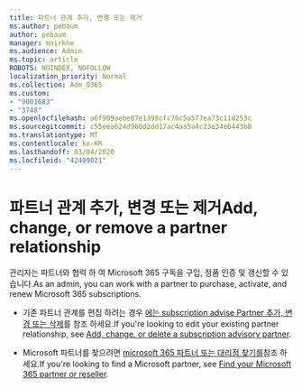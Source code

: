 ```yaml
---
title: 파트너 관계 추가, 변경 또는 제거
ms.author: pebaum
author: pebaum
manager: mnirkhe
ms.audience: Admin
ms.topic: article
ROBOTS: NOINDEX, NOFOLLOW
localization_priority: Normal
ms.collection: Adm_O365
ms.custom:
- "9001683"
- "3748"
ms.openlocfilehash: a6f909aebe87e1398cfc76c5a577ea73c11d253c
ms.sourcegitcommit: c55eea624d960d2dd17ac4aa5a4c23e34e6443b8
ms.translationtype: MT
ms.contentlocale: ko-KR
ms.lasthandoff: 03/04/2020
ms.locfileid: "42409021"
---
```

# <a name="add-change-or-remove-a-partner-relationship"></a><span data-ttu-id="02105-102">파트너 관계 추가, 변경 또는 제거</span><span class="sxs-lookup"><span data-stu-id="02105-102">Add, change, or remove a partner relationship</span></span>

<span data-ttu-id="02105-103">관리자는 파트너와 협력 하 여 Microsoft 365 구독을 구입, 정품 인증 및 갱신할 수 있습니다.</span><span class="sxs-lookup"><span data-stu-id="02105-103">As an admin, you can work with a partner to purchase, activate, and renew Microsoft 365 subscriptions.</span></span> 

- <span data-ttu-id="02105-104">기존 파트너 관계를 편집 하려는 경우 [에는 subscription advise Partner 추가, 변경 또는 삭제](https://docs.microsoft.com/microsoft-365/admin/misc/add-partner?view=o365-worldwide)를 참조 하세요.</span><span class="sxs-lookup"><span data-stu-id="02105-104">If you're looking to edit your existing partner relationship, see [Add, change, or delete a subscription advisory partner](https://docs.microsoft.com/microsoft-365/admin/misc/add-partner?view=o365-worldwide).</span></span> 

- <span data-ttu-id="02105-105">Microsoft 파트너를 찾으려면 [microsoft 365 파트너 또는 대리점 찾기를](https://docs.microsoft.com/microsoft-365/admin/manage/find-your-partner-or-reseller?view=o365-worldwide)참조 하세요.</span><span class="sxs-lookup"><span data-stu-id="02105-105">If you're looking to find a Microsoft partner, see [Find your Microsoft 365 partner or reseller](https://docs.microsoft.com/microsoft-365/admin/manage/find-your-partner-or-reseller?view=o365-worldwide).</span></span> 
